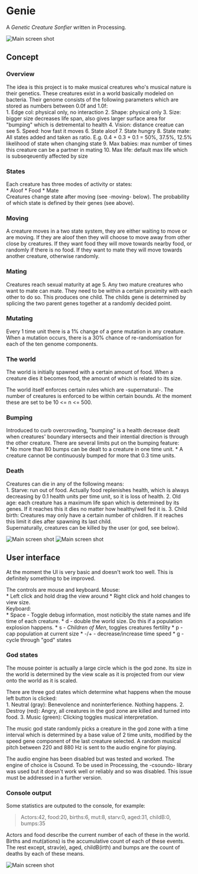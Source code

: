 Genie
=====
A _Genetic Creature Sonfier_ written in Processing.

![Main screen shot](/screenshots/genie-scrshot-1.png)

Concept
-------

### Overview
The idea is this project is to make musical creatures who's musical nature is their genetics. These creatures exist in a world basically modeled on bacteria. Their genome consists of the following parameters which are stored as numbers between 0.0f and 1.0f:  
	1. Edge col: physical only, no interaction
	2. Shape: physical only
	3. Size: bigger size decreases life span, also gives larger surface area for "bumping" which is detremental to health
	4. Vision: distance creatue can see
	5. Speed: how fast it moves
	6. State aloof
	7. State hungry
	8. State mate: All states added and taken as ratio. E.g. 0.4 + 0.3 + 0.1 = 50%, 37.5%, 12.5% likelihood of state when changing state
	9. Max babies: max number of times this creature can be a partner in mating
	10. Max life: default max life which is subseqeuently affected by size

### States
Each creature has three modes of activity or states:  
	* Aloof
	* Food
	* Mate  
Creatures change state after moving (see -moving- below). The probability of which state is defined by their genes (see above).

### Moving
A creature moves in a two state system, they are either waiting to move or are moving. If they are aloof then they will choose to move away from other close by creatures. If they want food they will move towards nearby food, or randomly if there is no food. If they want to mate they will move towards another creature, otherwise randomly.

### Mating
Creatures reach sexual maturity at age 5. Any two mature creatures who want to mate can mate. They need to be within a certain proximity with each other to do so. This produces one child. The childs gene is determined by splicing the two parent genes together at a randomly decided point.

### Mutating
Every 1 time unit there is a 1% change of a gene mutation in any creature. When a mutation occurs, there is a 30% chance of re-randomisation for each of the ten genome components.

### The world
The world is initially spawned with a certain amount of food. When a creature dies it becomes food, the amount of which is related to its size. 

The world itself enforces certain rules which are -supernatural-. The number of creatures is enforced to be within certain bounds. At the moment these are set to be 10 <= n <= 500.

### Bumping
Introduced to curb overcrowding, "bumping" is a health decrease dealt when creatures' boundary intersects and their intential direction is through the other creature. There are several limits put on the bumping feature:  
	* No more than 80 bumps can be dealt to a creature in one time unit.
	* A creature cannot be continuously bumped for more that 0.3 time units.  

### Death
Creatures can die in any of the following means:  
	1. Starve: run out of food. Actually food replenishes health, which is always decreasing by 0.1 health units per time unit, so it is loss of health.
	2. Old age: each creature has a maximum life span which is determined by its genes. If it reaches this it dies no matter how healthy/well fed it is.
	3. Child birth: Creatures may only have a certain number of children. If it reaches this limit it dies after spawning its last child.  
Supernaturally, creatures can be killed by the user (or god, see below).

![Main screen shot](/screenshots/genie-scrshot-2.png)
![Main screen shot](/screenshots/genie-scrshot-3.png)

User interface
-----------------
At the moment the UI is very basic and doesn't work too well. This is definitely something to be improved.

The controls are mouse and keyboard.
Mouse:  
	* Left click and hold drag the view around
	* Right click and hold changes to view size.  
Keyboard:  
	* Space - Toggle debug information, most noticibly the state names and life time of each creature.
	* d - double the world size. Do this if a population explosion happens.
	* s - _Children of Men_, toggles creatures fertility
	* p - cap population at current size
	* -/+ - decrease/increase time speed
	* g - cycle through "god" states  

### God states
The mouse pointer is actually a large circle which is the god zone. Its size in the world is determined by the view scale as it is projected from our view onto the world as it is scaled.

There are three god states which determine what happens when the mouse left button is clicked:  
	1. Neutral (gray): Benevolence and noninterferience. Nothing happens.
	2. Destroy (red): Angry, all creatures in the god zone are killed and turned into food.
	3. Music (green): Clicking toggles musical interpretation.  

The music god state randomly picks a creature in the god zone with a time interval which is determined by a base value of 2 time units, modified by the speed gene component of the last creature selected. A random musical pitch between 220 and 880 Hz is sent to the audio engine for playing.

The audio engine has been disabled but was tested and worked. The engine of choice is Csound. To be used in Processing, the -csoundo- library was used but it doesn't work well or reliably and so was disabled. This issue must be addressed in a further version.

### Console output
Some statistics are outputed to the console, for example:
> Actors:42, food:20, births:6, mut:8, starv:0, aged:31, childB:0, bumps:35

Actors and food describe the current number of each of these in the world. Births and mut(ations) is the accumulative count of each of these events. The rest except, strav(e), aged, childB(irth) and bumps are the count of deaths by each of these means.

![Main screen shot](/screenshots/genie-scrshot-4.png)